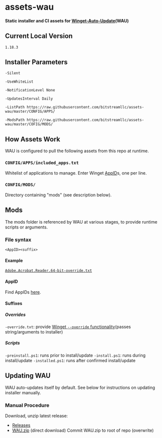 # assets-wau
#### Static installer and CI assets for [Winget-Auto-Update](https://github.com/Romanitho/Winget-AutoUpdate)(WAU)

## Current Local Version
`1.18.3`

## Installer Parameters
`-Silent`

`-UseWhiteList`

`-NotificationLevel None` 

`-UpdatesInterval Daily`

`-ListPath https://raw.githubusercontent.com/bitstreamllc/assets-wau/master/CONFIG/APPS/ `

`-ModsPath https://raw.githubusercontent.com/bitstreamllc/assets-wau/master/COFIG/MODS/`

## How Assets Work
WAU is configured to pull the following assets from this repo at runtime. 

### `CONFIG/APPS/included_apps.txt`
Whitelist of applications to manage. Enter Winget [AppID](https://winget.run)s, one per line. 

### `CONFIG/MODS/`
Directory containing "mods" (see description below). 

## Mods
The mods folder is referenced by WAU at various stages, to provide runtime scripts or arguments.

### File syntax
`<AppID><suffix>`

#### Example
[`Adobe.Acrobat.Reader.64-bit-override.txt`](https://github.com/bitstreamllc/assets-wau/blob/master/CONFIG/MODS/Adobe.Acrobat.Reader.64-bit-override.txt)

#### AppID
Find AppIDs [here](https://winget.run).

#### Suffixes

##### Overrides
`-override.txt`: provide [Winget `--override` functionality](https://www.techwatching.dev/posts/winget-override)(passes string/arguments to installer)

##### Scripts
`-preinstall.ps1`: runs prior to install/update
`-install.ps1`: runs during install/update
`-installed.ps1`: runs after confirmed install/update

## Updating WAU
WAU auto-updates itself by default. See below for instructions on updating installer manually.

### Manual Procedure
Download, unzip latest release:
  - [Releases](https://github.com/Romanitho/Winget-AutoUpdate/releases)
  - [WAU.zip](https://github.com/Romanitho/Winget-AutoUpdate/releases/latest/download/WAU.zip) (direct download)
Commit WAU.zip to root of repo (overwrite)